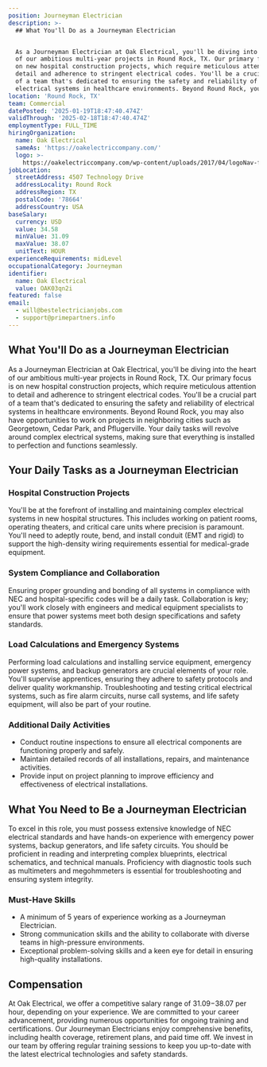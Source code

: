 ```yaml
---
position: Journeyman Electrician
description: >-
  ## What You'll Do as a Journeyman Electrician


  As a Journeyman Electrician at Oak Electrical, you'll be diving into the heart
  of our ambitious multi-year projects in Round Rock, TX. Our primary focus is
  on new hospital construction projects, which require meticulous attention to
  detail and adherence to stringent electrical codes. You'll be a crucial part
  of a team that's dedicated to ensuring the safety and reliability of
  electrical systems in healthcare environments. Beyond Round Rock, you may ...
location: 'Round Rock, TX'
team: Commercial
datePosted: '2025-01-19T18:47:40.474Z'
validThrough: '2025-02-18T18:47:40.474Z'
employmentType: FULL_TIME
hiringOrganization:
  name: Oak Electrical
  sameAs: 'https://oakelectriccompany.com/'
  logo: >-
    https://oakelectriccompany.com/wp-content/uploads/2017/04/logoNav-for-web.png
jobLocation:
  streetAddress: 4507 Technology Drive
  addressLocality: Round Rock
  addressRegion: TX
  postalCode: '78664'
  addressCountry: USA
baseSalary:
  currency: USD
  value: 34.58
  minValue: 31.09
  maxValue: 38.07
  unitText: HOUR
experienceRequirements: midLevel
occupationalCategory: Journeyman
identifier:
  name: Oak Electrical
  value: OAK03qn2i
featured: false
email:
  - will@bestelectricianjobs.com
  - support@primepartners.info
---
```




## What You'll Do as a Journeyman Electrician

As a Journeyman Electrician at Oak Electrical, you'll be diving into the heart of our ambitious multi-year projects in Round Rock, TX. Our primary focus is on new hospital construction projects, which require meticulous attention to detail and adherence to stringent electrical codes. You'll be a crucial part of a team that's dedicated to ensuring the safety and reliability of electrical systems in healthcare environments. Beyond Round Rock, you may also have opportunities to work on projects in neighboring cities such as Georgetown, Cedar Park, and Pflugerville. Your daily tasks will revolve around complex electrical systems, making sure that everything is installed to perfection and functions seamlessly.

## Your Daily Tasks as a Journeyman Electrician

### Hospital Construction Projects

You'll be at the forefront of installing and maintaining complex electrical systems in new hospital structures. This includes working on patient rooms, operating theaters, and critical care units where precision is paramount. You'll need to adeptly route, bend, and install conduit (EMT and rigid) to support the high-density wiring requirements essential for medical-grade equipment.

### System Compliance and Collaboration

Ensuring proper grounding and bonding of all systems in compliance with NEC and hospital-specific codes will be a daily task. Collaboration is key; you'll work closely with engineers and medical equipment specialists to ensure that power systems meet both design specifications and safety standards.

### Load Calculations and Emergency Systems

Performing load calculations and installing service equipment, emergency power systems, and backup generators are crucial elements of your role. You'll supervise apprentices, ensuring they adhere to safety protocols and deliver quality workmanship. Troubleshooting and testing critical electrical systems, such as fire alarm circuits, nurse call systems, and life safety equipment, will also be part of your routine.

### Additional Daily Activities

- Conduct routine inspections to ensure all electrical components are functioning properly and safely.
- Maintain detailed records of all installations, repairs, and maintenance activities.
- Provide input on project planning to improve efficiency and effectiveness of electrical installations.

## What You Need to Be a Journeyman Electrician

To excel in this role, you must possess extensive knowledge of NEC electrical standards and have hands-on experience with emergency power systems, backup generators, and life safety circuits. You should be proficient in reading and interpreting complex blueprints, electrical schematics, and technical manuals. Proficiency with diagnostic tools such as multimeters and megohmmeters is essential for troubleshooting and ensuring system integrity.

### Must-Have Skills

- A minimum of 5 years of experience working as a Journeyman Electrician.
- Strong communication skills and the ability to collaborate with diverse teams in high-pressure environments.
- Exceptional problem-solving skills and a keen eye for detail in ensuring high-quality installations.

## Compensation

At Oak Electrical, we offer a competitive salary range of $31.09-$38.07 per hour, depending on your experience. We are committed to your career advancement, providing numerous opportunities for ongoing training and certifications. Our Journeyman Electricians enjoy comprehensive benefits, including health coverage, retirement plans, and paid time off. We invest in our team by offering regular training sessions to keep you up-to-date with the latest electrical technologies and safety standards.